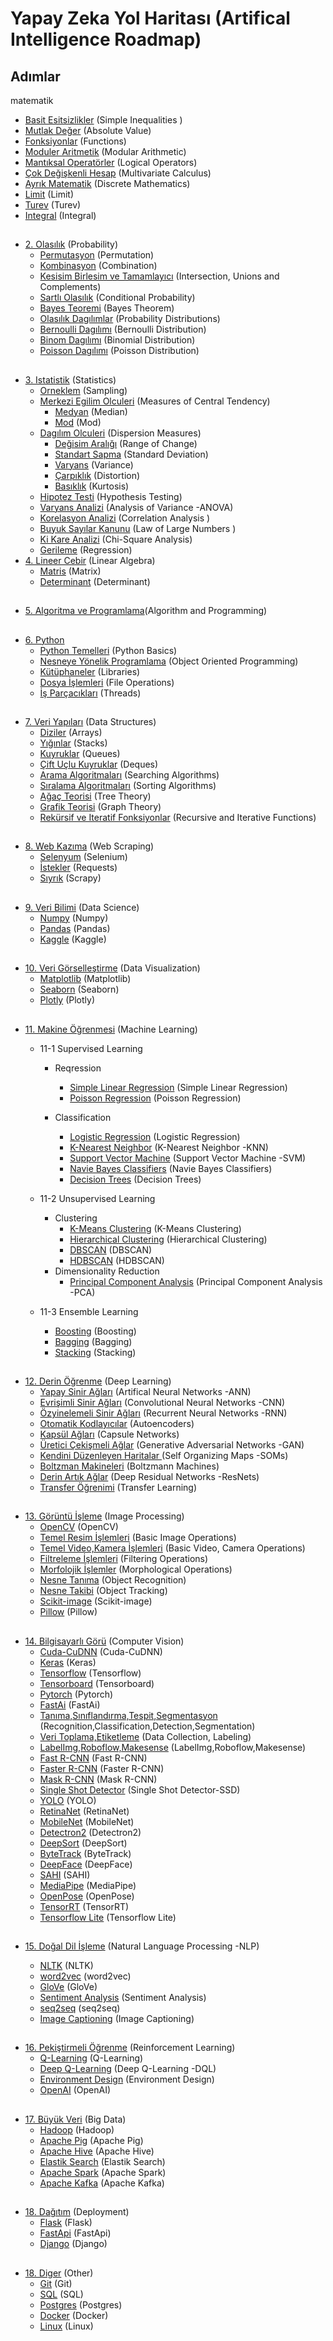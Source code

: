 # Yapay Zeka Yol Haritası (Artifical Intelligence Roadmap)
## Adımlar
<matematik>  
  <baslik>matematik </baslik>
  
 * [Basit Esitsizlikler](https://github.com/hsynrtn/yapay-zeka-yol-haritasi/blob/main/matematik.md#basit-esitsizlikler) (Simple Inequalities )
 * [Mutlak Değer](https://github.com/hsynrtn/yapay-zeka-yol-haritasi/blob/main/matematik.md#mutlak-deger) (Absolute Value)
 * [Fonksiyonlar](https://github.com/hsynrtn/yapay-zeka-yol-haritasi/blob/main/matematik.md#fonksiyonlar) (Functions)
 * [Moduler Aritmetik](https://github.com/hsynrtn/yapay-zeka-yol-haritasi/blob/main/matematik.md#moduler-aritmetik) (Modular Arithmetic)
 * [Mantıksal Operatörler](https://github.com/hsynrtn/yapay-zeka-yol-haritasi/blob/main/matematik.md#mantıksal-operatorler) (Logical Operators)
 * [Çok Değişkenli Hesap](https://github.com/hsynrtn/yapay-zeka-yol-haritasi/blob/main/matematik.md#cok-degiskenli-hesap) (Multivariate Calculus)
 * [Ayrık Matematik](https://github.com/hsynrtn/yapay-zeka-yol-haritasi/blob/main/matematik.md#ayrık-matematik) (Discrete Mathematics)
 * [Limit](https://github.com/hsynrtn/yapay-zeka-yol-haritasi/blob/main/matematik.md#limit) (Limit)
 * [Turev](https://github.com/hsynrtn/yapay-zeka-yol-haritasi/blob/main/matematik.md#turev) (Turev)
 * [Integral](https://github.com/hsynrtn/yapay-zeka-yol-haritasi/blob/main/matematik.md#integral) (Integral)
</matematik>

##
 * [2. Olasılık](https://github.com/hsynrtn/yapay-zeka-yol-haritasi/blob/main/olasılık.md) (Probability)
     * [Permutasyon](https://github.com/hsynrtn/yapay-zeka-yol-haritasi/blob/main/olasılık.md#permutasyon) (Permutation)
     * [Kombinasyon](https://github.com/hsynrtn/yapay-zeka-yol-haritasi/blob/main/olasılık.md#kombinasyon) (Combination)   
     * [Kesisim Birlesim ve Tamamlayıcı](https://github.com/hsynrtn/yapay-zeka-yol-haritasi/blob/main/olasılık.md#kesisim-birlesim-ve-tamamlayıcı) (Intersection, Unions and Complements)
     * [Sartlı Olasılık](https://github.com/hsynrtn/yapay-zeka-yol-haritasi/blob/main/olasılık.md#sartlı-olasılık) (Conditional Probability)
     * [Bayes Teoremi](https://github.com/hsynrtn/yapay-zeka-yol-haritasi/blob/main/olasılık.md#bayes-teoremi) (Bayes Theorem)
     * [Olasılık Dagılımlar](https://github.com/hsynrtn/yapay-zeka-yol-haritasi/blob/main/olasılık.md#olasılık-dagılımlar) (Probability Distributions)
     * [Bernoulli Dagılımı](https://github.com/hsynrtn/yapay-zeka-yol-haritasi/blob/main/olasılık.md#bernoulli-dagılımı) (Bernoulli Distribution)
     * [Binom Dagılımı](https://github.com/hsynrtn/yapay-zeka-yol-haritasi/blob/main/olasılık.md#binom-dagılımı) (Binomial Distribution)
     * [Poisson Dagılımı](https://github.com/hsynrtn/yapay-zeka-yol-haritasi/blob/main/olasılık.md#poisson-dagılımı) (Poisson Distribution)
##
 * [3. Istatistik](https://github.com/hsynrtn/yapay-zeka-yol-haritasi/blob/main/istatistik.md) (Statistics)
    * [Orneklem](https://github.com/hsynrtn/yapay-zeka-yol-haritasi/blob/main/istatistik.md#orneklem) (Sampling)
    * [Merkezi Egilim Olculeri](https://github.com/hsynrtn/yapay-zeka-yol-haritasi/blob/main/istatistik.md#merkezi-egilim-olculeri) (Measures of Central Tendency)
        * [Medyan](https://github.com/hsynrtn/yapay-zeka-yol-haritasi/blob/main/istatistik.md#merkezi-egilim-olduleri) (Median)
        * [Mod](https://github.com/hsynrtn/yapay-zeka-yol-haritasi/blob/main/istatistik.md#merkezi-egilim-olduleri) (Mod)
    * [Dagılım Olculeri](https://github.com/hsynrtn/yapay-zeka-yol-haritasi/blob/main/istatistik.md#dagılım-olculeri) (Dispersion Measures)
        * [Değisim Aralığı](https://github.com/hsynrtn/yapay-zeka-yol-haritasi/blob/main/istatistik.md#dagılım-olculeri) (Range of Change)
        * [Standart Sapma](https://github.com/hsynrtn/yapay-zeka-yol-haritasi/blob/main/istatistik.md#dagılım-olculeri) (Standard Deviation)
        * [Varyans](https://github.com/hsynrtn/yapay-zeka-yol-haritasi/blob/main/istatistik.md#dagılım-olculeri) (Variance)
        * [Çarpıklık](https://github.com/hsynrtn/yapay-zeka-yol-haritasi/blob/main/istatistik.md#dagılım-olculeri) (Distortion)
        * [Basıklık](https://github.com/hsynrtn/yapay-zeka-yol-haritasi/blob/main/istatistik.md#dagılım-olculeri) (Kurtosis)        
    * [Hipotez Testi](https://github.com/hsynrtn/yapay-zeka-yol-haritasi/blob/main/istatistik.md#hipotez-testi) (Hypothesis Testing)
    * [Varyans Analizi](https://github.com/hsynrtn/yapay-zeka-yol-haritasi/blob/main/istatistik.md#varyans-analizi) (Analysis of Variance -ANOVA)
    * [Korelasyon Analizi](https://github.com/hsynrtn/yapay-zeka-yol-haritasi/blob/main/istatistik.md#korelasyon-analizi) (Correlation Analysis )
    * [Buyuk Sayılar Kanunu](https://github.com/hsynrtn/yapay-zeka-yol-haritasi/blob/main/istatistik.md#buyuk-sayılar-kanunu) (Law of Large Numbers )   
    * [Ki Kare Analizi](https://github.com/hsynrtn/yapay-zeka-yol-haritasi/blob/main/istatistik.md#ki-kare-analizi) (Chi-Square Analysis)
    * [Gerileme](https://github.com/hsynrtn/yapay-zeka-yol-haritasi/blob/main/istatistik.md#gerileme) (Regression)
 * [4. Lineer Cebir](https://github.com/hsynrtn/yapay-zeka-yol-haritasi/blob/main/lineer-cebir.md) (Linear Algebra)
    * [Matris](https://github.com/hsynrtn/yapay-zeka-yol-haritasi/blob/main/lineer-cebir.md#matris) (Matrix)
    * [Determinant](https://github.com/hsynrtn/yapay-zeka-yol-haritasi/blob/main/lineer-cebir.md#determinant) (Determinant)
##
 * [5. Algoritma ve Programlama](https://github.com/hsynrtn/yapay-zeka-yol-haritasi/blob/main/algoritma-ve-programlama.md)(Algorithm and Programming)
##
 * [6. Python](https://github.com/hsynrtn/yapay-zeka-yol-haritasi/blob/main/python.md) 
     * [Python Temelleri](https://github.com/hsynrtn/yapay-zeka-yol-haritasi/blob/main/python.md#temel-python) (Python Basics)
     * [Nesneye Yönelik Programlama](https://github.com/hsynrtn/yapay-zeka-yol-haritasi/blob/main/python.md#nesneye-yönelik-programlama) (Object Oriented Programming)
     * [Kütüphaneler](https://github.com/hsynrtn/yapay-zeka-yol-haritasi/blob/main/python.md#kütüphaneler) (Libraries)
     * [Dosya İşlemleri](https://github.com/hsynrtn/yapay-zeka-yol-haritasi/blob/main/python.md#dosya-islemleri) (File Operations)
     * [İş Parçacıkları](https://github.com/hsynrtn/yapay-zeka-yol-haritasi/blob/main/python.md#is-parcacıkları) (Threads)
##
 * [7. Veri Yapıları](https://github.com/hsynrtn/yapay-zeka-yol-haritasi/blob/main/veri-yapıları.md) (Data Structures)
    * [Diziler](https://github.com/hsynrtn/yapay-zeka-yol-haritasi/blob/main/veri-yapıları.md#diziler) (Arrays)
    * [Yığınlar](https://github.com/hsynrtn/yapay-zeka-yol-haritasi/blob/main/veri-yapıları.md#yıgınlar) (Stacks)
    * [Kuyruklar](https://github.com/hsynrtn/yapay-zeka-yol-haritasi/blob/main/veri-yapıları.md#kuyruklar) (Queues)
    * [Çift Uçlu Kuyruklar](https://github.com/hsynrtn/yapay-zeka-yol-haritasi/blob/main/veri-yapıları.md#cift-uclu-kuyruklar) (Deques)
    * [Arama Algoritmaları](https://github.com/hsynrtn/yapay-zeka-yol-haritasi/blob/main/veri-yapıları.md#arama-algoritmaları) (Searching Algorithms)
    * [Sıralama Algoritmaları](https://github.com/hsynrtn/yapay-zeka-yol-haritasi/blob/main/veri-yapıları.md#sıralama-algoritmaları) (Sorting Algorithms)
    * [Ağaç Teorisi](https://github.com/hsynrtn/yapay-zeka-yol-haritasi/blob/main/veri-yapıları.md#agac-teorisi) (Tree Theory)
    * [Grafik Teorisi](https://github.com/hsynrtn/yapay-zeka-yol-haritasi/blob/main/veri-yapıları.md#grafik-teorisi) (Graph Theory)
    * [Rekürsif ve Iteratif Fonksiyonlar](https://github.com/hsynrtn/yapay-zeka-yol-haritasi/blob/main/veri-yapıları.md#rekürsif-ve-iteratif-fonksiyonlar) (Recursive and Iterative Functions)

##
 * [8. Web Kazıma](https://github.com/hsynrtn/yapay-zeka-yol-haritasi/blob/main/web-kazima.md) (Web Scraping)    
    * [Selenyum](https://github.com/hsynrtn/yapay-zeka-yol-haritasi/blob/main/web-kazima.md) (Selenium)
    * [İstekler](https://github.com/hsynrtn/yapay-zeka-yol-haritasi/blob/main/web-kazima.md) (Requests)
    * [Sıyrık](https://github.com/hsynrtn/yapay-zeka-yol-haritasi/blob/main/web-kazima.md) (Scrapy)

##
 * [9. Veri Bilimi](https://github.com/hsynrtn/yapay-zeka-yol-haritasi/blob/main/veri-bilimi.md) (Data Science)
    * [Numpy](https://github.com/hsynrtn/yapay-zeka-yol-haritasi/blob/main/veri-bilimi.md) (Numpy)
    * [Pandas](https://github.com/hsynrtn/yapay-zeka-yol-haritasi/blob/main/veri-bilimi.md) (Pandas)
    * [Kaggle](https://github.com/hsynrtn/yapay-zeka-yol-haritasi/blob/main/veri-bilimi.md) (Kaggle)    

##
 * [10. Veri Görselleştirme](https://github.com/hsynrtn/yapay-zeka-yol-haritasi/blob/main/veri-gorsellestirme.md) (Data Visualization)
     * [Matplotlib](https://github.com/hsynrtn/yapay-zeka-yol-haritasi/blob/main/veri-gorsellestirme.md) (Matplotlib)
     * [Seaborn](https://github.com/hsynrtn/yapay-zeka-yol-haritasi/blob/main/veri-gorsellestirme.md) (Seaborn)
     * [Plotly](https://github.com/hsynrtn/yapay-zeka-yol-haritasi/blob/main/veri-gorsellestirme.md) (Plotly)  

##
 * [11. Makine Öğrenmesi](https://github.com/hsynrtn/yapay-zeka-yol-haritasi/blob/main/makine-ogrenmesi.md) (Machine Learning)

    * 11-1 Supervised Learning
        * Reqression    
            * [Simple Linear Regression](https://github.com/hsynrtn/yapay-zeka-yol-haritasi/blob/main/makine-ogrenmesi.md) (Simple Linear Regression)
            * [Poisson Regression](https://github.com/hsynrtn/yapay-zeka-yol-haritasi/blob/main/makine-ogrenmesi.md) (Poisson Regression)
    
        * Classification    
            * [Logistic Regression](https://github.com/hsynrtn/yapay-zeka-yol-haritasi/blob/main/makine-ogrenmesi.md) (Logistic Regression)
            * [K-Nearest Neighbor](https://github.com/hsynrtn/yapay-zeka-yol-haritasi/blob/main/makine-ogrenmesi.md) (K-Nearest Neighbor -KNN)
            * [Support Vector Machine](https://github.com/hsynrtn/yapay-zeka-yol-haritasi/blob/main/makine-ogrenmesi.md) (Support Vector Machine -SVM)
            * [Navie Bayes Classifiers](https://github.com/hsynrtn/yapay-zeka-yol-haritasi/blob/main/makine-ogrenmesi.md) (Navie Bayes Classifiers)
            * [Decision Trees](https://github.com/hsynrtn/yapay-zeka-yol-haritasi/blob/main/makine-ogrenmesi.md) (Decision Trees)

    
    * 11-2 Unsupervised Learning
        * Clustering     
            * [K-Means Clustering](https://github.com/hsynrtn/yapay-zeka-yol-haritasi/blob/main/makine-ogrenmesi.md) (K-Means Clustering)
            * [Hierarchical Clustering](https://github.com/hsynrtn/yapay-zeka-yol-haritasi/blob/main/makine-ogrenmesi.md) (Hierarchical Clustering)
            * [DBSCAN](https://github.com/hsynrtn/yapay-zeka-yol-haritasi/blob/main/makine-ogrenmesi.md) (DBSCAN)
            * [HDBSCAN](https://github.com/hsynrtn/yapay-zeka-yol-haritasi/blob/main/makine-ogrenmesi.md) (HDBSCAN)
        * Dimensionality Reduction
            * [Principal Component Analysis](https://github.com/hsynrtn/yapay-zeka-yol-haritasi/blob/main/makine-ogrenmesi.md) (Principal Component Analysis -PCA)
    
    * 11-3 Ensemble Learning       
        * [Boosting](https://github.com/hsynrtn/yapay-zeka-yol-haritasi/blob/main/makine-ogrenmesi.md) (Boosting)
        * [Bagging](https://github.com/hsynrtn/yapay-zeka-yol-haritasi/blob/main/makine-ogrenmesi.md) (Bagging)
        * [Stacking](https://github.com/hsynrtn/yapay-zeka-yol-haritasi/blob/main/makine-ogrenmesi.md) (Stacking)    
##
 * [12. Derin Öğrenme](https://github.com/hsynrtn/yapay-zeka-yol-haritasi/blob/main/derin-ogrenme.md) (Deep Learning) 
      * [Yapay Sinir Ağları](https://github.com/hsynrtn/yapay-zeka-yol-haritasi/blob/main/derin-ogrenme.md) (Artifical Neural Networks -ANN)
      * [Evrişimli Sinir Ağları](https://github.com/hsynrtn/yapay-zeka-yol-haritasi/blob/main/derin-ogrenme.md) (Convolutional Neural Networks -CNN)
      * [Özyinelemeli Sinir Ağları](https://github.com/hsynrtn/yapay-zeka-yol-haritasi/blob/main/derin-ogrenme.md) (Recurrent Neural Networks -RNN)
      * [Otomatik Kodlayıcılar](https://github.com/hsynrtn/yapay-zeka-yol-haritasi/blob/main/derin-ogrenme.md) (Autoencoders)
      * [Kapsül Ağları](https://github.com/hsynrtn/yapay-zeka-yol-haritasi/blob/main/derin-ogrenme.md) (Capsule Networks)
      * [Üretici Çekişmeli Ağlar](https://github.com/hsynrtn/yapay-zeka-yol-haritasi/blob/main/derin-ogrenme.md) (Generative Adversarial Networks -GAN)    
      * [Kendini Düzenleyen Haritalar ](https://github.com/hsynrtn/yapay-zeka-yol-haritasi/blob/main/derin-ogrenme.md) (Self Organizing Maps -SOMs)
      * [Boltzman Makineleri](https://github.com/hsynrtn/yapay-zeka-yol-haritasi/blob/main/derin-ogrenme.md) (Boltzmann Machines)
      * [Derin Artık Ağlar](https://github.com/hsynrtn/yapay-zeka-yol-haritasi/blob/main/derin-ogrenme.md) (Deep Residual Networks -ResNets)
      * [Transfer Öğrenimi](https://github.com/hsynrtn/yapay-zeka-yol-haritasi/blob/main/derin-ogrenme.md) (Transfer Learning)

##  
    
    
    
 * [13. Görüntü İşleme](https://github.com/hsynrtn/yapay-zeka-yol-haritasi/blob/main/goruntu-isleme.md) (Image Processing)
    * [OpenCV](https://github.com/hsynrtn/yapay-zeka-yol-haritasi/blob/main/goruntu-isleme.md) (OpenCV)
    * [Temel Resim İşlemleri](https://github.com/hsynrtn/yapay-zeka-yol-haritasi/blob/main/goruntu-isleme.md) (Basic Image Operations)
    * [Temel Video,Kamera İşlemleri](https://github.com/hsynrtn/yapay-zeka-yol-haritasi/blob/main/goruntu-isleme.md) (Basic Video, Camera Operations)
    * [Filtreleme İşlemleri](https://github.com/hsynrtn/yapay-zeka-yol-haritasi/blob/main/goruntu-isleme.md) (Filtering Operations)
    * [Morfolojik İşlemler](https://github.com/hsynrtn/yapay-zeka-yol-haritasi/blob/main/goruntu-isleme.md) (Morphological Operations)
    * [Nesne Tanıma](https://github.com/hsynrtn/yapay-zeka-yol-haritasi/blob/main/goruntu-isleme.md) (Object Recognition)
    * [Nesne Takibi](https://github.com/hsynrtn/yapay-zeka-yol-haritasi/blob/main/goruntu-isleme.md) (Object Tracking)
    * [Scikit-image](https://github.com/hsynrtn/yapay-zeka-yol-haritasi/blob/main/goruntu-isleme.md) (Scikit-image)
    * [Pillow](https://github.com/hsynrtn/yapay-zeka-yol-haritasi/blob/main/goruntu-isleme.md) (Pillow)

##
 * [14. Bilgisayarlı Görü](https://github.com/hsynrtn/yapay-zeka-yol-haritasi/blob/main/bilgisayarlı-görü.md) (Computer Vision)
      * [Cuda-CuDNN](https://github.com/hsynrtn/yapay-zeka-yol-haritasi/blob/main/bilgisayarlı-görü.md) (Cuda-CuDNN)
      * [Keras](https://github.com/hsynrtn/yapay-zeka-yol-haritasi/blob/main/bilgisayarlı-görü.md) (Keras)
      * [Tensorflow](https://github.com/hsynrtn/yapay-zeka-yol-haritasi/blob/main/bilgisayarlı-görü.md) (Tensorflow)
      * [Tensorboard](https://github.com/hsynrtn/yapay-zeka-yol-haritasi/blob/main/bilgisayarlı-görü.md) (Tensorboard)
      * [Pytorch](https://github.com/hsynrtn/yapay-zeka-yol-haritasi/blob/main/bilgisayarlı-görü.md) (Pytorch)
      * [FastAi](https://github.com/hsynrtn/yapay-zeka-yol-haritasi/blob/main/bilgisayarlı-görü.md) (FastAi)     
      * [Tanıma,Sınıflandırma,Tespit,Segmentasyon](https://github.com/hsynrtn/yapay-zeka-yol-haritasi/blob/main/bilgisayarlı-görü.md) (Recognition,Classification,Detection,Segmentation) 
      * [Veri Toplama,Etiketleme](https://github.com/hsynrtn/yapay-zeka-yol-haritasi/blob/main/bilgisayarlı-görü.md) (Data Collection, Labeling)
      * [LabelImg,Roboflow,Makesense](https://github.com/hsynrtn/yapay-zeka-yol-haritasi/blob/main/bilgisayarlı-görü.md) (LabelImg,Roboflow,Makesense)      
      * [Fast R-CNN](https://github.com/hsynrtn/yapay-zeka-yol-haritasi/blob/main/bilgisayarlı-görü.md) (Fast R-CNN)
      * [Faster R-CNN](https://github.com/hsynrtn/yapay-zeka-yol-haritasi/blob/main/bilgisayarlı-görü.md) (Faster R-CNN)
      * [Mask R-CNN](https://github.com/hsynrtn/yapay-zeka-yol-haritasi/blob/main/bilgisayarlı-görü.md) (Mask R-CNN)
      * [Single Shot Detector](https://github.com/hsynrtn/yapay-zeka-yol-haritasi/blob/main/bilgisayarlı-görü.md) (Single Shot Detector-SSD)
      * [YOLO](https://github.com/hsynrtn/yapay-zeka-yol-haritasi/blob/main/bilgisayarlı-görü.md) (YOLO)
      * [RetinaNet](https://github.com/hsynrtn/yapay-zeka-yol-haritasi/blob/main/bilgisayarlı-görü.md) (RetinaNet)
      * [MobileNet](https://github.com/hsynrtn/yapay-zeka-yol-haritasi/blob/main/bilgisayarlı-görü.md) (MobileNet)
      * [Detectron2](https://github.com/hsynrtn/yapay-zeka-yol-haritasi/blob/main/bilgisayarlı-görü.md) (Detectron2)
      * [DeepSort](https://github.com/hsynrtn/yapay-zeka-yol-haritasi/blob/main/bilgisayarlı-görü.md) (DeepSort)
      * [ByteTrack](https://github.com/hsynrtn/yapay-zeka-yol-haritasi/blob/main/bilgisayarlı-görü.md) (ByteTrack)
      * [DeepFace](https://github.com/hsynrtn/yapay-zeka-yol-haritasi/blob/main/bilgisayarlı-görü.md) (DeepFace)
      * [SAHI](https://github.com/hsynrtn/yapay-zeka-yol-haritasi/blob/main/bilgisayarlı-görü.md) (SAHI)
      * [MediaPipe](https://github.com/hsynrtn/yapay-zeka-yol-haritasi/blob/main/bilgisayarlı-görü.md) (MediaPipe)
      * [OpenPose](https://github.com/hsynrtn/yapay-zeka-yol-haritasi/blob/main/bilgisayarlı-görü.md) (OpenPose)
      * [TensorRT](https://github.com/hsynrtn/yapay-zeka-yol-haritasi/blob/main/bilgisayarlı-görü.md) (TensorRT)
      * [Tensorflow Lite](https://github.com/hsynrtn/yapay-zeka-yol-haritasi/blob/main/bilgisayarlı-görü.md) (Tensorflow Lite)

##
        
 * [15. Doğal Dil İşleme](https://github.com/hsynrtn/yapay-zeka-yol-haritasi/blob/main/dogal-dil-isleme.md) (Natural Language Processing -NLP)
 
     * [NLTK](https://github.com/hsynrtn/yapay-zeka-yol-haritasi/blob/main/dogal-dil-isleme.md) (NLTK)
     * [word2vec](https://github.com/hsynrtn/yapay-zeka-yol-haritasi/blob/main/dogal-dil-isleme.md) (word2vec)
     * [GloVe](https://github.com/hsynrtn/yapay-zeka-yol-haritasi/blob/main/dogal-dil-isleme.md) (GloVe)
     * [Sentiment Analysis](https://github.com/hsynrtn/yapay-zeka-yol-haritasi/blob/main/dogal-dil-isleme.md) (Sentiment Analysis)
     * [seq2seq](https://github.com/hsynrtn/yapay-zeka-yol-haritasi/blob/main/dogal-dil-isleme.md) (seq2seq)
     * [Image Captioning](https://github.com/hsynrtn/yapay-zeka-yol-haritasi/blob/main/dogal-dil-isleme.md) (Image Captioning)

##
 * [16. Pekiştirmeli Öğrenme](https://github.com/hsynrtn/yapay-zeka-yol-haritasi/blob/main/pekistirmeli-ogrenme.md) (Reinforcement Learning)
   * [Q-Learning](https://github.com/hsynrtn/yapay-zeka-yol-haritasi/blob/main/pekistirmeli-ogrenme.md) (Q-Learning) 
   * [Deep Q-Learning](https://github.com/hsynrtn/yapay-zeka-yol-haritasi/blob/main/pekistirmeli-ogrenme.md) (Deep Q-Learning -DQL)  
   * [Environment Design](https://github.com/hsynrtn/yapay-zeka-yol-haritasi/blob/main/pekistirmeli-ogrenme.md) (Environment Design)  
   * [OpenAI](https://github.com/hsynrtn/yapay-zeka-yol-haritasi/blob/main/pekistirmeli-ogrenme.md) (OpenAI) 

##
 
  
 * [17. Büyük Veri](https://github.com/hsynrtn/yapay-zeka-yol-haritasi/blob/main/buyuk-veri.md) (Big Data)
    * [Hadoop](https://github.com/hsynrtn/yapay-zeka-yol-haritasi/blob/main/buyuk-veri.md) (Hadoop)
    * [Apache Pig](https://github.com/hsynrtn/yapay-zeka-yol-haritasi/blob/main/buyuk-veri.md) (Apache Pig)
    * [Apache Hive](https://github.com/hsynrtn/yapay-zeka-yol-haritasi/blob/main/buyuk-veri.md) (Apache Hive)
    * [Elastik Search](https://github.com/hsynrtn/yapay-zeka-yol-haritasi/blob/main/buyuk-veri.md) (Elastik Search)
    * [Apache Spark](https://github.com/hsynrtn/yapay-zeka-yol-haritasi/blob/main/buyuk-veri.md) (Apache Spark)
    * [Apache Kafka](https://github.com/hsynrtn/yapay-zeka-yol-haritasi/blob/main/buyuk-veri.md) (Apache Kafka)

##
     
 * [18. Dağıtım](https://github.com/hsynrtn/yapay-zeka-yol-haritasi/blob/main/dagıtım.md) (Deployment)
    * [Flask](https://github.com/hsynrtn/yapay-zeka-yol-haritasi/blob/main/dagıtım.md) (Flask)
    * [FastApi](https://github.com/hsynrtn/yapay-zeka-yol-haritasi/blob/main/dagıtım.md) (FastApi)
    * [Django](https://github.com/hsynrtn/yapay-zeka-yol-haritasi/blob/main/dagıtım.md) (Django) 

##

    
 * [18. Diger](https://github.com/hsynrtn/yapay-zeka-yol-haritasi/blob/main/diger.md) (Other)
    * [Git](https://github.com/hsynrtn/yapay-zeka-yol-haritasi/blob/main/diger.md) (Git) 
    * [SQL](https://github.com/hsynrtn/yapay-zeka-yol-haritasi/blob/main/diger.md) (SQL) 
    * [Postgres](https://github.com/hsynrtn/yapay-zeka-yol-haritasi/blob/main/diger.md) (Postgres) 
    * [Docker](https://github.com/hsynrtn/yapay-zeka-yol-haritasi/blob/main/diger.md) (Docker)       
    * [Linux](https://github.com/hsynrtn/yapay-zeka-yol-haritasi/blob/main/diger.md) (Linux) 

##
    
    
    
